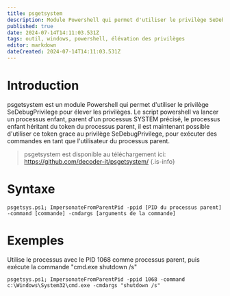 ```yaml
---
title: psgetsystem
description: Module Powershell qui permet d'utiliser le privilège SeDebugPrivilege pour élever les privilèges. lancer un processus enfant privilégié, parent d'un processus SYSTEM.
published: true
date: 2024-07-14T14:11:03.531Z
tags: outil, windows, powershell, élévation des privilèges
editor: markdown
dateCreated: 2024-07-14T14:11:03.531Z
---
```


# Introduction

psgetsystem est un module Powershell qui permet d'utiliser le privilège SeDebugPrivilege pour élever les privilèges.
Le script powershell va lancer un processus enfant, parent d'un processus SYSTEM précisé, le processus enfant héritant du token du processus parent, il est maintenant possible d'utiliser ce token grace au privilège SeDebugPrivilege, pour exécuter des commandes en tant que l'utilisateur du processus parent.

> psgetsystem est disponible au téléchargement ici: https://github.com/decoder-it/psgetsystem/
> {.is-info}

# Syntaxe

`psgetsys.ps1; ImpersonateFromParentPid -ppid [PID du processus parent] -command [commande] -cmdargs [arguments de la commande]
`

# Exemples

Utilise le processus avec le PID 1068 comme processus parent, puis exécute la commande "cmd.exe shutdown /s"

`psgetsys.ps1; ImpersonateFromParentPid -ppid 1068 -command c:\Windows\System32\cmd.exe -cmdargs "shutdown /s"`
